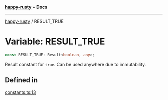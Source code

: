 [**happy-rusty**](../README.md) • **Docs**

***

[happy-rusty](../README.md) / RESULT\_TRUE

# Variable: RESULT\_TRUE

```ts
const RESULT_TRUE: Result<boolean, any>;
```

Result constant for `true`.
Can be used anywhere due to immutability.

## Defined in

[constants.ts:13](https://github.com/JiangJie/happy-rusty/blob/d91a6123f053d528d1e11023507d8f0c72720848/src/enum/constants.ts#L13)
